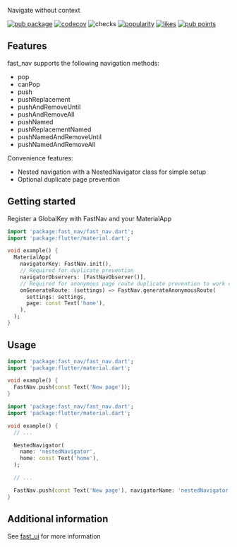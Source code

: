 Navigate without context

[![pub package](https://img.shields.io/pub/v/fast_nav)](https://pub.dev/packages/fast_nav)
[![codecov](https://img.shields.io/codecov/c/github/Rexios80/fast_ui/master?flag=fast_nav)](https://codecov.io/gh/Rexios80/fast_ui)
![checks](https://img.shields.io/github/checks-status/Rexios80/fast_ui/master)
[![popularity](https://img.shields.io/pub/popularity/fast_nav)](https://pub.dev/packages/fast_nav/score)
[![likes](https://img.shields.io/pub/likes/fast_nav)](https://pub.dev/packages/fast_nav/score)
[![pub points](https://img.shields.io/pub/points/fast_nav)](https://pub.dev/packages/fast_nav/score)

## Features
fast_nav supports the following navigation methods:
- pop
- canPop
- push
- pushReplacement
- pushAndRemoveUntil
- pushAndRemoveAll
- pushNamed
- pushReplacementNamed
- pushNamedAndRemoveUntil
- pushNamedAndRemoveAll

Convenience features:
- Nested navigation with a NestedNavigator class for simple setup
- Optional duplicate page prevention

## Getting started
Register a GlobalKey with FastNav and your MaterialApp

<!-- embedme readme/getting_started.dart -->
```dart
import 'package:fast_nav/fast_nav.dart';
import 'package:flutter/material.dart';

void example() {
  MaterialApp(
    navigatorKey: FastNav.init(),
    // Required for duplicate prevention
    navigatorObservers: [FastNavObserver()],
    // Required for anonymous page route duplicate prevention to work on root page
    onGenerateRoute: (settings) => FastNav.generateAnonymousRoute(
      settings: settings,
      page: const Text('home'),
    ),
  );
}

```

## Usage
<!-- embedme readme/usage.dart -->
```dart
import 'package:fast_nav/fast_nav.dart';
import 'package:flutter/material.dart';

void example() {
  FastNav.push(const Text('New page'));
}

```

<!-- embedme readme/nested_navigator.dart -->
```dart
import 'package:fast_nav/fast_nav.dart';
import 'package:flutter/material.dart';

void example() {
  // ...

  NestedNavigator(
    name: 'nestedNavigator',
    home: const Text('home'),
  );

  // ...

  FastNav.push(const Text('New page'), navigatorName: 'nestedNavigator');
}

```

## Additional information
See [fast_ui](https://pub.dev/packages/fast_ui) for more information
